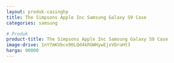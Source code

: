 ```yaml
---
layout: produk-casinghp
title: The Simpsons Apple Inc Samsung Galaxy S9 Case
categories: samsung

# Produk
product-title: The Simpsons Apple Inc Samsung Galaxy S9 Case
image-drive: 1nY7mKVbco90LQd4kRGWHywEjsVQruHt3
harga: 90000
---
```

